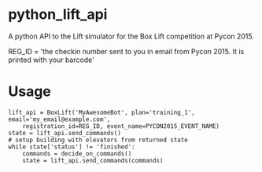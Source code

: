 # python_lift_api
A python API to the Lift simulator for the Box Lift competition at Pycon 2015. 

REG_ID = 'the checkin number sent to you in email from Pycon 2015. It is printed with your barcode'

# Usage
    lift_api = BoxLift('MyAwesomeBot', plan='training_1', email='my_email@example.com',
        registration_id=REG_ID, event_name=PYCON2015_EVENT_NAME)
    state = lift_api.send_commands()
    # setup building with elevators from returned state
    while state['status'] != 'finished':
        commands = decide_on_commands()
        state = lift_api.send_commands(commands)
